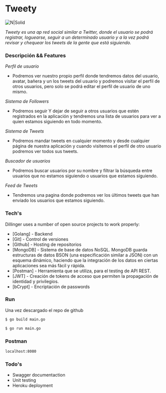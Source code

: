 # Tweety

![N|Solid](https://encrypted-tbn0.gstatic.com/images?q=tbn:ANd9GcSV4Paq-ddrzOLM119LMfJTnkccjODj2k7RWw&usqp=CAU)


*Tweety es una ap red social similar a Twitter, donde el usuario se podrá registrar, loguearse, seguir a un determinado usuario y a la vez podrá revisar y chequear los tweets de la gente que está siguiendo.*

### Descripción && Features

*Perfil de usuario*

- Podremos ver nuestro propio perfil donde tendremos datos del usuario, avatar, bañera y un los tweets del usuario y podremos visitar el perfil de otros usuarios, pero solo se podrá editar el perfil de usuario de uno mismo.

*Sistema de Followers*

- Podremos seguir Y dejar de seguir a otros usuarios que estén registrados en la aplicación y tendremos una lista de usuarios para ver a quien estamos siguiendo en todo momento.

*Sistema de Tweets*

- Podremos mandar tweets en cualquier momento y desde cualquier página de nuestra aplicación y cuando visitemos el perfil de otro usuario podremos ver todos sus tweets.

*Buscador de usuarios*

- Podremos buscar usuarios por su nombre y filtrar la búsqueda entre usuarios que no estamos siguiendo o usuarios que estamos siguiendo.

*Feed de Tweets*

- Tendremos una pagina donde podremos ver los últimos tweets que han enviado los usuarios que estamos siguiendo.

### Tech's

Dillinger uses a number of open source projects to work properly:

* [Golang] - Backend
* [Git]  -  Control de versiones
* [Github] - Hosting de repositorios
* [MongoDB] -  Sistema de base de datos NoSQL. MongoDB guarda estructuras de datos BSON (una especificación similar a JSON) con un esquema dinámico, haciendo que la integración de los datos en ciertas aplicaciones sea más fácil y rápida.
* [Postman] -  Herramienta que se utiliza, para el testing de API REST.
* [JWT] - Creación de tokens de acceso que permiten la propagación de identidad y privilegios.
* [bCrypt] -  Encriptación de  passwords

### Run

Una vez descargado el repo de github

```sh
$ go build main.go
```

```sh
$ go run main.go
```

### Postman

```sh
localhost:8080
```

### Todo's

- Swagger documentaction
- Unit testing
- Heroku deployment

#
